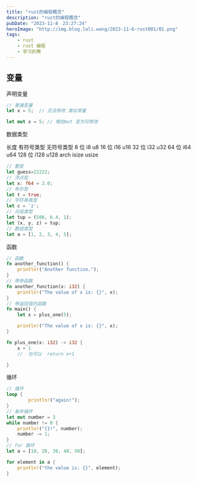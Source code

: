 ```yaml
---
title: "rust的编程概念"
description: "rust的编程概念"
pubDate: "2023-11-8　23:27:24"
heroImage: "http://img.blog.loli.wang/2023-11-6-rust001/01.png"
tags:
    - rust
    - rust 编程
    - 学习折腾
---
```


## 变量

声明变量

```rs
// 普通变量
let x = 5;  // 无法修改 类似常量

let mut x = 5; // 增加mut 变为可修改

```

数据类型

长度 有符号类型 无符号类型
8 位 i8 u8
16 位 i16 u16
32 位 i32 u32
64 位 i64 u64
128 位 i128 u128
arch isize usize

```rs
// 整型
let guess=22222;
// 浮点型
let x: f64 = 2.0;
// 布尔型
let t = true;
// 字符串类型
let c = 'z';
// 元组类型
let tup = (500, 6.4, 1);
let (x, y, z) = tup;
// 数组类型
let a = [1, 2, 3, 4, 5];

```

函数

```rs
// 函数
fn another_function() {
    println!("Another function.");
}
// 带参函数
fn another_function(x: i32) {
    println!("The value of x is: {}", x);
}
// 带返回值的函数
fn main() {
    let x = plus_one(5);

    println!("The value of x is: {}", x);
}

fn plus_one(x: i32) -> i32 {
    x + 1
    //  也可以  return x+1

}


```

循环

```rs
// 循环
loop {
        println!("again!");
}
// 条件循环
let mut number = 3
while number != 0 {
    println!("{}!", number); 
    number -= 1;
}
// for 循环
let a = [10, 20, 30, 40, 50];

for element in a {
    println!("the value is: {}", element);
}
```


